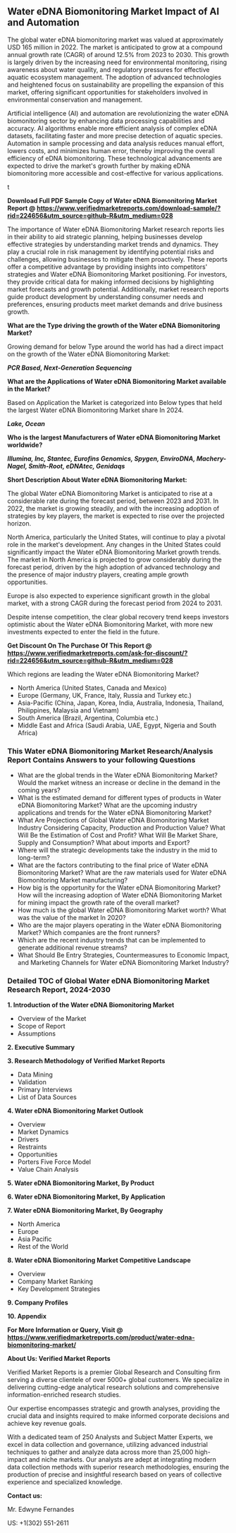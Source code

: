 <h2>Water eDNA Biomonitoring Market Impact of AI and Automation</h2><p>The global water eDNA biomonitoring market was valued at approximately USD 165 million in 2022. The market is anticipated to grow at a compound annual growth rate (CAGR) of around 12.5% from 2023 to 2030. This growth is largely driven by the increasing need for environmental monitoring, rising awareness about water quality, and regulatory pressures for effective aquatic ecosystem management. The adoption of advanced technologies and heightened focus on sustainability are propelling the expansion of this market, offering significant opportunities for stakeholders involved in environmental conservation and management.</p><p>Artificial intelligence (AI) and automation are revolutionizing the water eDNA biomonitoring sector by enhancing data processing capabilities and accuracy. AI algorithms enable more efficient analysis of complex eDNA datasets, facilitating faster and more precise detection of aquatic species. Automation in sample processing and data analysis reduces manual effort, lowers costs, and minimizes human error, thereby improving the overall efficiency of eDNA biomonitoring. These technological advancements are expected to drive the market's growth further by making eDNA biomonitoring more accessible and cost-effective for various applications.</p>t</p><p id="" class=""><strong>Download Full PDF Sample Copy of Water eDNA Biomonitoring Market Report @ <a href="https://www.verifiedmarketreports.com/download-sample/?rid=224656&utm_source=github-R&utm_medium=028" target="_blank">https://www.verifiedmarketreports.com/download-sample/?rid=224656&utm_source=github-R&utm_medium=028</a></strong></p><p>The importance of&nbsp;Water eDNA Biomonitoring Market research reports lies in their ability to aid strategic planning, helping businesses develop effective strategies by understanding market trends and dynamics. They play a crucial role in risk management by identifying potential risks and challenges, allowing businesses to mitigate them proactively. These reports offer a competitive advantage by providing insights into competitors' strategies and Water eDNA Biomonitoring Market positioning. For investors, they provide critical data for making informed decisions by highlighting market forecasts and growth potential. Additionally, market research reports guide product development by understanding consumer needs and preferences, ensuring products meet market demands and drive business growth.</p><p><strong>What are the&nbsp;Type driving the growth of the Water eDNA Biomonitoring Market?</strong></p><p id="" class="">Growing demand for below Type around the world has had a direct impact on the growth of the Water eDNA Biomonitoring Market:</p><em><strong>PCR Based, Next-Generation Sequencing</strong></em></p><strong>What are the&nbsp;Applications&nbsp;of Water eDNA Biomonitoring Market available in the Market?</strong></p><p id="" class="">Based on Application the Market is categorized into Below types that held the largest Water eDNA Biomonitoring Market share In 2024.</p><em><strong>Lake, Ocean</strong></em></p><strong>Who is the largest Manufacturers of Water eDNA Biomonitoring Market worldwide?</strong></p><p><em><strong>Illumina, Inc, Stantec, Eurofins Genomics, Spygen, EnviroDNA, Machery-Nagel, Smith-Root, eDNAtec, Genidaqs</strong></em></p><p id="" class=""><strong>Short Description About Water eDNA Biomonitoring Market:</strong></p><p>The global Water eDNA Biomonitoring Market is anticipated to rise at a considerable rate during the forecast period, between 2023 and 2031. In 2022, the market is growing steadily, and with the increasing adoption of strategies by key players, the market is expected to rise over the projected horizon.</p><p>North America, particularly the United States, will continue to play a pivotal role in the market's development. Any changes in the United States could significantly impact the Water eDNA Biomonitoring Market growth trends. The market in North America is projected to grow considerably during the forecast period, driven by the high adoption of advanced technology and the presence of major industry players, creating ample growth opportunities.</p><p>Europe is also expected to experience significant growth in the global market, with a strong CAGR during the forecast period from 2024 to 2031.</p><p>Despite intense competition, the clear global recovery trend keeps investors optimistic about the Water eDNA Biomonitoring Market, with more new investments expected to enter the field in the future.</p><p id="" class=""><strong>Get Discount On The Purchase Of This Report @ <a href="https://www.verifiedmarketreports.com/ask-for-discount/?rid=224656&utm_source=github-R&utm_medium=028" target="_blank">https://www.verifiedmarketreports.com/ask-for-discount/?rid=224656&utm_source=github-R&utm_medium=028</a></strong></p>Which regions are leading the Water eDNA Biomonitoring Market?</p><ul><li>North America (United States, Canada and Mexico)</li><li>Europe (Germany, UK, France, Italy, Russia and Turkey etc.)</li><li>Asia-Pacific (China, Japan, Korea, India, Australia, Indonesia, Thailand, Philippines, Malaysia and Vietnam)</li><li>South America (Brazil, Argentina, Columbia etc.)</li><li>Middle East and Africa (Saudi Arabia, UAE, Egypt, Nigeria and South Africa)</li></ul><h3 id="" class="">This Water eDNA Biomonitoring Market Research/Analysis Report Contains Answers to your following Questions</h3><ul><li>What are the global trends in the Water eDNA Biomonitoring Market? Would the market witness an increase or decline in the demand in the coming years?</li><li>What is the estimated demand for different types of products in Water eDNA Biomonitoring Market? What are the upcoming industry applications and trends for the Water eDNA Biomonitoring Market?</li><li>What Are Projections of Global Water eDNA Biomonitoring Market Industry Considering Capacity, Production and Production Value? What Will Be the Estimation of Cost and Profit? What Will Be Market Share, Supply and Consumption? What about imports and Export?</li><li>Where will the strategic developments take the industry in the mid to long-term?</li><li>What are the factors contributing to the final price of Water eDNA Biomonitoring Market? What are the raw materials used for Water eDNA Biomonitoring Market manufacturing?</li><li>How big is the opportunity for the Water eDNA Biomonitoring Market? How will the increasing adoption of Water eDNA Biomonitoring Market for mining impact the growth rate of the overall market?</li><li>How much is the global Water eDNA Biomonitoring Market worth? What was the value of the market In 2020?</li><li>Who are the major players operating in the Water eDNA Biomonitoring Market? Which companies are the front runners?</li><li>Which are the recent industry trends that can be implemented to generate additional revenue streams?</li><li>What Should Be Entry Strategies, Countermeasures to Economic Impact, and Marketing Channels for Water eDNA Biomonitoring Market Industry?</li></ul><h3 id="" class="">Detailed TOC of Global Water eDNA Biomonitoring Market Research Report, 2024-2030</h3><p id="" class=""><strong>1. Introduction of the Water eDNA Biomonitoring Market</strong></p><ul><li>Overview of the Market</li><li>Scope of Report</li><li>Assumptions</li></ul><p id="" class=""><strong>2. Executive Summary</strong></p><p id="" class=""><strong>3. Research Methodology of Verified Market Reports</strong></p><ul><li>Data Mining</li><li>Validation</li><li>Primary Interviews</li><li>List of Data Sources</li></ul><p id="" class=""><strong>4. Water eDNA Biomonitoring Market Outlook</strong></p><ul><li>Overview</li><li>Market Dynamics</li><li>Drivers</li><li>Restraints</li><li>Opportunities</li><li>Porters Five Force Model</li><li>Value Chain Analysis</li></ul><p id="" class=""><strong>5. Water eDNA Biomonitoring Market, By Product</strong></p><p id="" class=""><strong>6. Water eDNA Biomonitoring Market, By Application</strong></p><p id="" class=""><strong>7. Water eDNA Biomonitoring Market, By Geography</strong></p><ul><li>North America</li><li>Europe</li><li>Asia Pacific</li><li>Rest of the World</li></ul><p id="" class=""><strong>8. Water eDNA Biomonitoring Market Competitive Landscape</strong></p><ul><li>Overview</li><li>Company Market Ranking</li><li>Key Development Strategies</li></ul><p id="" class=""><strong>9. Company Profiles</strong></p><p id="" class=""><strong>10. Appendix</strong></p><p id="" class=""><strong>For More Information or Query, Visit @ <a href="https://www.verifiedmarketreports.com/product/water-edna-biomonitoring-market/" target="_blank">https://www.verifiedmarketreports.com/product/water-edna-biomonitoring-market/</a></strong></p><p id="" class=""><strong>About Us: Verified Market Reports</strong></p><p id="" class="">Verified Market Reports is a premier Global Research and Consulting firm serving a diverse clientele of over 5000+ global customers. We specialize in delivering cutting-edge analytical research solutions and comprehensive information-enriched research studies.</p><p id="" class="">Our expertise encompasses strategic and growth analyses, providing the crucial data and insights required to make informed corporate decisions and achieve key revenue goals.</p><p id="" class="">With a dedicated team of 250 Analysts and Subject Matter Experts, we excel in data collection and governance, utilizing advanced industrial techniques to gather and analyze data across more than 25,000 high-impact and niche markets. Our analysts are adept at integrating modern data collection methods with superior research methodologies, ensuring the production of precise and insightful research based on years of collective experience and specialized knowledge.</p><p id="" class=""><strong>Contact us:</strong></p><p id="" class="">Mr. Edwyne Fernandes</p><p id="" class="">US: +1(302) 551-2611</p>